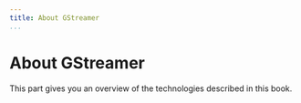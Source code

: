```yaml
---
title: About GStreamer
...
```


# About GStreamer

This part gives you an overview of the technologies described in this
book.

